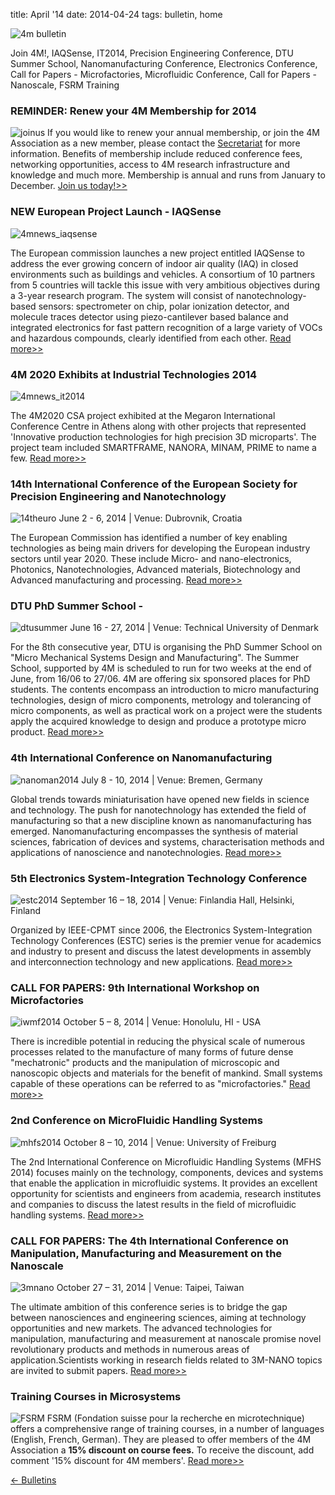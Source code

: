title: April '14
date: 2014-04-24 
tags: bulletin, home


![4m bulletin](/images/4mbulletin168.png)

Join 4M!, IAQSense, IT2014, Precision Engineering Conference, DTU Summer School, Nanomanufacturing Conference, Electronics Conference, Call for Papers - Microfactories, Microfluidic Conference, Call for Papers - Nanoscale, FSRM Training
<!--break-->
### REMINDER: Renew your 4M Membership for 2014

![joinus](/images/joinus.jpg)
If you would like to renew your annual membership, or join the 4M Association as a new member, please contact the [Secretariat](mailto:natalie.withenshaw@ctechinnovation.com) for more information. Benefits of membership include reduced conference fees, networking opportunities, access to 4M research infrastructure and knowledge and much more. Membership is annual and runs from January to December. [Join us today!>>](/join4m.html)

### NEW European Project Launch - IAQSense

![4mnews_iaqsense](/images/4mnews_iaqsense.jpg)

The European commission launches a new project entitled IAQSense to address the ever
growing concern of indoor air quality (IAQ) in closed environments such as buildings and
vehicles. A consortium of 10 partners from 5 countries will tackle this issue with very
ambitious objectives during a 3-year research program. The system will consist of nanotechnology-based sensors: spectrometer on chip, polar ionization detector, and molecule traces detector using piezo-cantilever based balance and integrated electronics for fast pattern recognition of a large variety of VOCs and hazardous compounds, clearly identified from each other. [Read more>>](http://www.iaqsense.eu/)

### 4M 2020 Exhibits at Industrial Technologies 2014

![4mnews_it2014](/images/4mnews_it2014.jpg)

The 4M2020 CSA project exhibited at the Megaron International Conference Centre in Athens along with other projects that represented 'Innovative production technologies for high precision 3D microparts'. The project team included SMARTFRAME, NANORA, MINAM, PRIME to name a few. [Read more>>](http://www.industrialtechnologies2014.eu/)

### 14th International Conference of the European Society for Precision Engineering and Nanotechnology

![14theuro](/images/14theuro.jpg)
June 2 - 6, 2014 | Venue: Dubrovnik, Croatia

The European Commission has identified a number of key enabling technologies as being main drivers for developing the European industry sectors until year 2020. These include Micro- and nano-electronics, Photonics, Nanotechnologies, Advanced materials, Biotechnology and Advanced manufacturing and processing. [Read more>>](http://www.euspen.eu/OurEvents/Dubrovnik2014.aspx)

### DTU PhD Summer School - 

![dtusummer](/images/dtusummer.jpg)
June 16 - 27, 2014 | Venue: Technical University of Denmark

For the 8th consecutive year, DTU is organising the PhD Summer School on "Micro Mechanical Systems Design and Manufacturing". The Summer School, supported by 4M is scheduled to run for two weeks at the end of June, from 16/06 to 27/06. 4M are offering six sponsored places for PhD students. The contents encompass an introduction to micro manufacturing technologies, design of micro components, metrology and tolerancing of micro components, as well as practical work on a project were the students apply the acquired knowledge to design and produce a prototype micro product. [Read more>>](http://http://www.conferencemanager.dk/mppsummerschool2014/overviev.html)

### 4th International Conference on Nanomanufacturing

![nanoman2014](/images/nanoman2014.jpg)
July 8 - 10, 2014 | Venue: Bremen, Germany

Global trends towards miniaturisation have opened new fields in science and technology. The push for nanotechnology has extended the field of manufacturing so that a new discipline known as nanomanufacturing has emerged. Nanomanufacturing encompasses the synthesis of material sciences, fabrication of devices and systems, characterisation
methods and applications of nanoscience and nanotechnologies. [Read more>>](http://www.nanoman2014.net)

### 5th Electronics System-Integration Technology Conference

![estc2014](/images/estc2014.jpg)
September 16 – 18, 2014 | Venue: Finlandia Hall, Helsinki, Finland

Organized by IEEE-CPMT since 2006, the Electronics System-Integration Technology Conferences (ESTC) series is the premier venue for academics and industry to present and discuss the latest developments in assembly and interconnection technology and new applications. [Read more>>](http://www.estc2014.eu/home/estc-2014/about-estc/)

### CALL FOR PAPERS: 9th International Workshop on Microfactories

![iwmf2014](/images/iwmf2014.jpg)
October 5 – 8, 2014 | Venue: Honolulu, HI - USA

There is incredible potential in reducing the physical scale of numerous processes related to the manufacture of many forms of future dense "mechatronic" products and the manipulation of microscopic and nanoscopic objects and materials for the benefit of mankind. Small systems capable of these operations can be referred to as "microfactories." [Read more>>](http://iwmf2014.northwestern.edu/)

### 2nd Conference on MicroFluidic Handling Systems

![mhfs2014](/images/mhfs2014.jpg)
October 8 – 10, 2014 | Venue: University of Freiburg 

The 2nd International Conference on Microfluidic Handling Systems (MFHS 2014) focuses mainly on the technology, components, devices and systems that enable the application in microfluidic systems. It provides an excellent opportunity for scientists and engineers from academia, research institutes and companies to discuss the latest results in the field of microfluidic handling systems. [Read more>>](http://www.mfhs2014.uni-freiburg.de/)

### CALL FOR PAPERS: The 4th International Conference on Manipulation, Manufacturing and Measurement on the Nanoscale

![3mnano](/images/3mnano.jpg)
October 27 – 31, 2014 | Venue: Taipei, Taiwan

The ultimate ambition of this conference series is to bridge the gap between nanosciences and engineering sciences, aiming at technology opportunities and new markets. The advanced technologies for manipulation, manufacturing and measurement at nanoscale promise novel revolutionary products and methods in numerous areas of application.Scientists working in research fields related to 3M-NANO topics are invited to submit papers. [Read more>>](http://www.3m-nano.org)

### Training Courses in Microsystems

![FSRM](/images/fsrm.jpg)
FSRM (Fondation suisse pour la recherche en microtechnique) offers a comprehensive range of training courses, in a number of languages (English, French, German). They are pleased to offer members of the 4M Association a **15% discount on course fees.** To receive the discount, add comment '15% discount for 4M members'. [Read more>>](http://www.fsrm.ch/agendas/Micro-et-Nano-Technologies/)

[&larr; Bulletins](/bulletin/index.html)